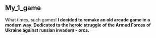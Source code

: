 ## My_1_game
What times, such games!
**I decided to remake an old arcade game in a modern way.
Dedicated to the heroic struggle of the Armed Forces of Ukraine against russian invaders - orcs.**
